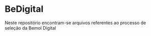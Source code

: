 # BeDigital
Neste repositório encontram-se arquivos referentes ao processo de seleção da Bemol Digital

